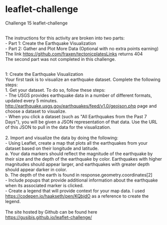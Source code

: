# leaflet-challenge<br>
Challenge 15 leaflet-challenge<br><br>

The instructions for this activity are broken into two parts:<br>
    - Part 1: Create the Earthquake Visualization<br>
    - Part 2: Gather and Plot More Data (Optional with no extra points earning) <br>
        The link https://github.com/fraxen/tectonicplatesLinks returns 404<br>
        The second part was not completed in this challenge. <br><br>

1: Create the Earthquake Visualization<br>
    Your first task is to visualize an earthquake dataset. Complete the following steps:<br>
    1. Get your dataset. To do so, follow these steps:<br>
    - The USGS provides earthquake data in a number of different formats, updated every 5 minutes. http://earthquake.usgs.gov/earthquakes/feed/v1.0/geojson.php page and choose a dataset to visualize.<br> 
    - When you click a dataset (such as "All Earthquakes from the Past 7 Days"), you will be given a JSON representation of that data. Use the URL of this JSON to pull in the data for the visualization.<br><br>
    2. Import and visualize the data by doing the following:<br>
    - Using Leaflet, create a map that plots all the earthquakes from your dataset based on their longitude and latitude.<br>
        a. Your data markers should reflect the magnitude of the earthquake by their size and the depth of the earthquake by color.
           Earthquakes with higher magnitudes should appear larger, and earthquakes with greater depth should appear darker in color.<br>
        b. The depth of the earth is found in response.geometry.coordinates[2]<br>
    - Include popups that provide additional information about the earthquake when its associated marker is clicked.<br>
    - Create a legend that will provide context for your map data. I used https://codepen.io/haakseth/pen/KQbjdO as a reference to create the legend. <br><br>
The site hosted by Github can be found here<br>
https://gusibis.github.io/leaflet-challenge/

